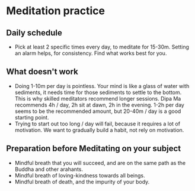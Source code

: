 # Meditation practice

## Daily schedule

- Pick at least 2 specific times every day, to meditate for 15-30m. Setting an alarm helps, for consistency. Find what works best for you.

## What doesn't work

- Doing 1-10m per day is pointless. Your mind is like a glass of water with sediments, it needs time for those sediments to settle to the bottom. This is why skilled meditators recommend longer sessions. Dipa Ma recommends 4h / day, 2h sit at dawn, 2h in the evening. 1-2h per day seems to be the recommended amount, but 20-40m / day is a good starting point.
- Trying to start out too long / day will fail, because it requires a lot of motivation. We want to gradually build a habit, not rely on motivation.

## Preparation before Meditating on your subject

- Mindful breath that you will succeed, and are on the same path as the Buddha and other arahants.
- Mindful breath of loving-kindness towards all beings.
- Mindful breath of death, and the impurity of your body.

